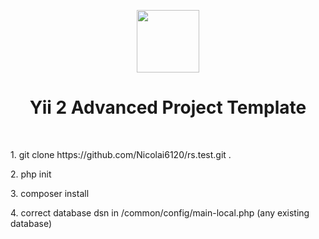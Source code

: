 <p align="center">
    <a href="https://github.com/yiisoft" target="_blank">
        <img src="https://avatars0.githubusercontent.com/u/993323" height="100px">
    </a>
    <h1 align="center">Yii 2 Advanced Project Template</h1>
    <br>
</p>

<p>1. git clone https://github.com/Nicolai6120/rs.test.git .</p>
<p>2. php init</p>
<p>3. composer install</p>
<p>4. correct database dsn in /common/config/main-local.php (any existing database)</p>
